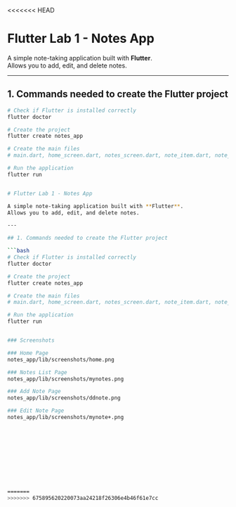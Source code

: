 <<<<<<< HEAD
# Flutter Lab 1 - Notes App

A simple note-taking application built with **Flutter**.  
Allows you to add, edit, and delete notes.

---

## 1. Commands needed to create the Flutter project

```bash
# Check if Flutter is installed correctly
flutter doctor

# Create the project
flutter create notes_app

# Create the main files
# main.dart, home_screen.dart, notes_screen.dart, note_item.dart, note_input_dialog.dart

# Run the application
flutter run


# Flutter Lab 1 - Notes App

A simple note-taking application built with **Flutter**.  
Allows you to add, edit, and delete notes.

---

## 1. Commands needed to create the Flutter project

```bash
# Check if Flutter is installed correctly
flutter doctor

# Create the project
flutter create notes_app

# Create the main files
# main.dart, home_screen.dart, notes_screen.dart, note_item.dart, note_input_dialog.dart

# Run the application
flutter run


### Screenshots

### Home Page
notes_app/lib/screenshots/home.png

### Notes List Page
notes_app/lib/screenshots/mynotes.png

### Add Note Page
notes_app/lib/screenshots/ddnote.png

### Edit Note Page
notes_app/lib/screenshots/mynote+.png











=======
>>>>>>> 675895620220073aa24218f26306e4b46f61e7cc

